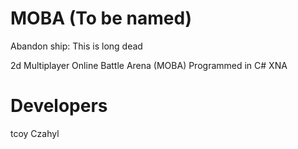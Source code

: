 MOBA (To be named)
====

Abandon ship: This is long dead

2d Multiplayer Online Battle Arena (MOBA)
Programmed in C# XNA

Developers
====
tcoy
Czahyl
